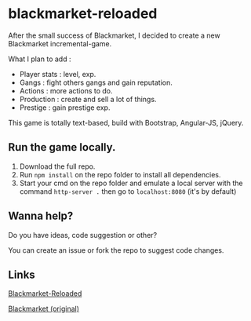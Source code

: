 # blackmarket-reloaded

After the small success of Blackmarket, I decided to create a new Blackmarket incremental-game.

What I plan to add :

  - Player stats : level, exp.
  - Gangs : fight others gangs and gain reputation.
  - Actions : more actions to do.
  - Production : create and sell a lot of things.
  - Prestige : gain prestige exp.

This game is totally text-based, build with Bootstrap, Angular-JS, jQuery.

## Run the game locally.

1. Download the full repo.
2. Run `npm install` on the repo folder to install all dependencies.
3. Start your cmd on the repo folder and emulate a local server with the command `http-server .` then go to `localhost:8080` (it's by default)

## Wanna help?

Do you have ideas, code suggestion or other?

You can create an issue or fork the repo to suggest code changes.

## Links

[Blackmarket-Reloaded](http://totominc.github.io/blackmarket-reloaded)

[Blackmarket (original)](http://totominc.github.io/blackmarket)
